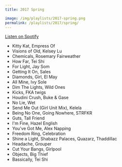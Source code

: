 ```yaml
---
title: 2017 Spring

image: /img/playlists/2017-spring.png
permalink: /playlists/2017/spring/
---
```


[Listen on Spotify](https://open.spotify.com/user/katydecorah/playlist/4LNU5TSzPNJ7nlVyR518sk)

- Kitty Kat, Empress Of
- Visions of Old, Kelsey Lu
- Chemicals, Rosemary Fairweather
- How Far, Tei Shi
- For Light, Jay Som
- Getting It On, Sales
- Diamonds, Girl, El May
- All Mine, Ivy Sole
- Dim The Lights, Wild Ones
- Kicks, FKA twigs
- Houdini Crush, Buke & Gase
- No Lie, Wet
- Send Me Out (Girl Unit Mix), Kelela
- Being No One, Going Nowhere, STRFKR
- Guts, Tall Friend
- I'm Fine, Hazel English
- You've Got Me, Alex Napping
- Freedom Ring, Celebration
- Shine a Light, Shabazz Palaces, Quazarz, Thaddillac
- Headache, Grouper
- Cut Your Bangs, Girlpool
- Objects, Big Thief
- Bassically, Tei Shi
